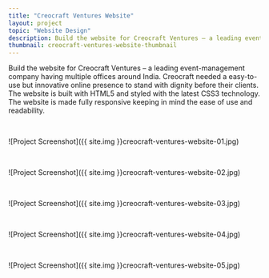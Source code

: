 ```yaml
---
title: "Creocraft Ventures Website"
layout: project
topic: "Website Design"
description: Build the website for Creocraft Ventures – a leading event-management company having multiple offices around India. Creocraft needed a easy-to-use but innovative online presence to stand with dignity before their clients. The website is built with HTML5 and styled with the latest CSS3 technology. The website is made fully responsive keeping in mind the ease of use and readability.
thumbnail: creocraft-ventures-website-thumbnail
---
```


Build the website for Creocraft Ventures – a leading event-management company having multiple offices around India. Creocraft needed a easy-to-use but innovative online presence to stand with dignity before their clients. The website is built with HTML5 and styled with the latest CSS3 technology. The website is made fully responsive keeping in mind the ease of use and readability.

<br>

![Project Screenshot]({{ site.img }}creocraft-ventures-website-01.jpg)

<br>

![Project Screenshot]({{ site.img }}creocraft-ventures-website-02.jpg)

<br>

![Project Screenshot]({{ site.img }}creocraft-ventures-website-03.jpg)

<br>

![Project Screenshot]({{ site.img }}creocraft-ventures-website-04.jpg)

<br>

![Project Screenshot]({{ site.img }}creocraft-ventures-website-05.jpg)
